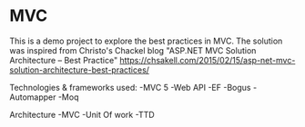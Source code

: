 # MVC
This is a demo project to explore the best practices in MVC. 
The solution was inspired from Christo's Chackel blog "ASP.NET MVC Solution Architecture – Best Practice"
https://chsakell.com/2015/02/15/asp-net-mvc-solution-architecture-best-practices/

Technologies & frameworks used:
-MVC 5
-Web API
-EF
-Bogus
-Automapper
-Moq




Architecture
-MVC
-Unit Of work
-TTD
